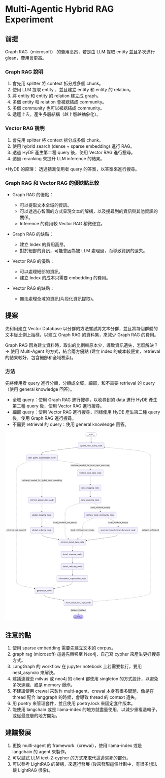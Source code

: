 # Multi-Agentic Hybrid RAG Experiment

## 前提

Graph RAG（microsoft） 的費用高昂，若是由 LLM 提取 entity 並且多次進行 glean，費用會更高。

### Graph RAG 說明
1. 會先用 splitter 將 context 拆分成多個 chunk。
2. 使用 LLM 提取 entity ，並且建立 entity 和 entity 的 relation。
3. 將 entity 和 entity 的 relation 建立成 graph。
4. 多個 entity 和 relation 會被總結成 community。
5. 多個 community 也可以被總結成 community。
6. 遞迴上去，產生多層結構（越上層越抽象化）。

### Vector RAG 說明

1. 會先用 splitter 將 context 拆分成多個 chunk。
2. 使用 hybrid search (dense + sparse embedding) 進行 RAG。
3. 透過 HyDE 產生第二種 query 後，使用 Vector RAG 進行搜尋。
4. 透過 reranking 來提升 LLM inference 的結果。

*HyDE 的原理：
透過猜測使用者 query 的答案，以答案來進行搜尋。

### Graph RAG 和 Vector RAG 的優缺點比較

- Graph RAG 的優點：
  - 可以提取文本全域的資訊。
  - 可以透過心智圖的方式呈現文本的解構，以及搜尋到的資訊與其他資訊的關係。
  - Inference 的費用較 Vector RAG 稍微便宜。

- Graph RAG 的缺點：
  - 建立 Index 的費用高昂。
  - 對於細部的資訊，可能會因為被 LLM 處理過，而導致資訊的遺失。

- Vector RAG 的優點：
  - 可以處理細部的資訊。
  - 建立 Index 的成本只需要 embedding 的費用。

- Vector RAG 的缺點：
  - 無法處理全域的資訊(片段化資訊提取)。

## 提案

先利用建立 Vector Database 以分群的方法嘗試將文本分群，並且將每個群體的文本從比例上抽樣，以建立 Graph RAG 的資料集，來減少 Graph RAG 的費用。

Graph RAG 因為建立資料時，取出的比例較原本少，導致資訊遺失，怎麼解決？
-> 使用 Multi-Agent 的方式，結合兩方優點 (建立 index 的成本較便宜，retrieval 的結果較好，包含細部和全域檢索)。

### 方法

先將使用者 query 進行分類，分類成全域、細部，和不需要 retrieval 的 query（使用 general knowledge 回答）。

- 全域 query：使用 Graph RAG 進行搜尋，以收尋到的 data 進行 HyDE 產生第二種 query 後，使用 Vector RAG 進行搜尋。
- 細部 query：使用 Vector RAG 進行搜尋，同樣使用 HyDE 產生第二種 query 後，使用 Graph RAG 進行搜尋。
- 不需要 retrieval 的 query：使用 general knowledge 回答。

![架構圖](./documents/output2.jpeg)

## 注意的點

1. 使用 sparse embedding 需要先建立文本的 corpus。
2. graph rag (microsoft) 這邊先轉移至 Neo4j，自己寫 cypher 來產生更好搜尋方式。
3. LangGraph 的 workflow 在 jupyter notebook 上若需要執行，要用 nest_asyncio 來解決。
4. 建議連線至 milvus 或 neo4j 的 client 都使用 singleton 的方式設計，以避免多次連線，或是 memory 爆炸。
5. 不建議使用 crewai 來製作 multi-agent，crewai 本身有很多問題，像是在 thread 配合 langgraph 的時候，會導致 thread 的 context 遺失。
6. 用 poetry 來管理套件，並且使用 poetry.lock 來固定套件版本。
7. 能使用 langchain 或是 llama-index 的地方就盡量使用，以減少重複造輪子，或從最底層的地方開始。

## 建議發展

1. 更換 multi-agent 的 framework（crewai），使用 llama-index 或是 langchain 的 agent 來製作。
2. 可以試試 LLM text-2-cypher 的方式來取代這邊寫死的部分。
3. 可以參考 LightRAG 的架構，來進行發展 (後來發現這個計劃中，有很多想法跟 LightRAG 很像)。